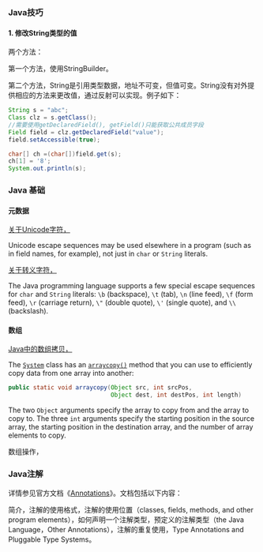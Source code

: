 ### Java技巧

#### 1. 修改String类型的值

两个方法：

第一个方法，使用StringBuilder。

第二个方法，String是引用类型数据，地址不可变，但值可变。String没有对外提供相应的方法来更改值，通过反射可以实现。例子如下：

```java
String s = "abc";
Class clz = s.getClass();
//需要使用getDeclaredField(), getField()只能获取公共成员字段
Field field = clz.getDeclaredField("value");
field.setAccessible(true);

char[] ch =(char[])field.get(s);
ch[1] = '8';
System.out.println(s);
```



### Java 基础

#### 元数据

<u>关于Unicode字符，</u>

Unicode escape sequences may be used elsewhere in a program (such as in field names, for example), not just in `char` or `String` literals.

<u>关于转义字符，</u>

The Java programming language supports a few special escape sequences for `char` and `String` literals: `\b` (backspace), `\t` (tab), `\n` (line feed), `\f` (form feed), `\r` (carriage return), `\"` (double quote), `\'` (single quote), and `\\` (backslash).

#### 数组

<u>Java中的数组拷贝，</u>

The [`System`](https://docs.oracle.com/en/java/javase/17/docs/api/java.base/java/lang/System.html) class has an [`arraycopy()`](https://docs.oracle.com/en/java/javase/17/docs/api/java.base/java/lang/System.html#arraycopy(java.lang.Object,int,java.lang.Object,int,i)) method that you can use to efficiently copy data from one array into another:

```java
public static void arraycopy(Object src, int srcPos,
                             Object dest, int destPos, int length)
```

The two `Object` arguments specify the array to copy from and the array to copy to. The three `int` arguments specify the starting position in the source array, the starting position in the destination array, and the number of array elements to copy.

数组操作，



### Java注解

详情参见官方文档《[Annotations](https://dev.java/learn/annotations/)》。文档包括以下内容：

简介，注解的使用格式，注解的使用位置（classes, fields, methods, and other program elements），如何声明一个注解类型，预定义的注解类型（the Java Language，Other Annotations），注解的重复使用，Type Annotations and Pluggable Type Systems。

